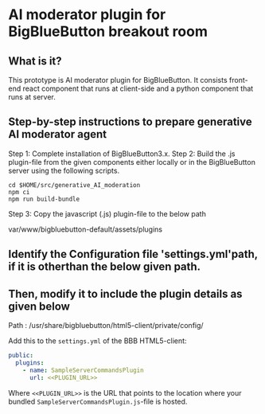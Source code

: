 # AI moderator plugin for BigBlueButton breakout room

## What is it?

This prototype is AI moderator plugin for BigBlueButton. It consists front-end react component that runs at client-side and a python component that runs at server.

## Step-by-step instructions to prepare generative AI moderator agent
Step 1: Complete installation of BigBlueButton3.x.
Step 2: Build the .js plugin-file from the given components either locally or in the BigBlueButton  server using the following scripts.

```
cd $HOME/src/generative_AI_moderation
npm ci
npm run build-bundle
```

Step 3: Copy the javascript (.js) plugin-file to the below path

var/www/bigbluebutton-default/assets/plugins

## Identify the Configuration file 'settings.yml'path, if it is otherthan the below given path.
## Then, modify it to include the plugin details as given below

Path : /usr/share/bigbluebutton/html5-client/private/config/

Add this to the `settings.yml` of the BBB HTML5-client:

```yaml
public:
  plugins:
    - name: SampleServerCommandsPlugin
      url: <<PLUGIN_URL>>
```

Where `<<PLUGIN_URL>>` is the URL that points to the location where your bundled `SampleServerCommandsPlugin.js`-file is hosted.
